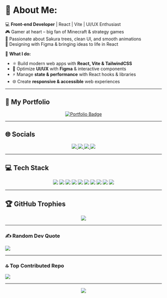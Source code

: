 # 💫 About Me:  
💻 **Front-end Developer** | React | Vite | UI/UX Enthusiast  
🎮 Gamer at heart – big fan of Minecraft & strategy games  
🌸 Passionate about Sakura trees, clean UI, and smooth animations  
🎨 Designing with Figma & bringing ideas to life in React  

🚀 **What I do:**  
- ⚛️ Build modern web apps with **React, Vite & TailwindCSS**  
- 🎨 Optimize **UI/UX** with **Figma** & interactive components  
- ⚡ Manage **state & performance** with React hooks & libraries  
- 🌐 Create **responsive & accessible** web experiences  

---

## 🌟 My Portfolio  
<p align="center">
  <a href="https://portfolio-weld-seven-54.vercel.app/" target="_blank">
    <img src="https://img.shields.io/badge/My_Portfolio-%23000000.svg?style=for-the-badge&logo=firefox&logoColor=#FF7139" alt="Portfolio Badge">
  </a>
</p>

---

## 🌐 Socials  
<p align="center">
  <a href="https://discordapp.com/users/502205554282725386">
    <img src="https://img.shields.io/badge/Discord-%237289DA.svg?style=for-the-badge&logo=discord&logoColor=white">
  </a>
  <a href="https://www.instagram.com/who.is.wuxx/?__pwa=1">
    <img src="https://img.shields.io/badge/Instagram-%23E4405F.svg?style=for-the-badge&logo=Instagram&logoColor=white">
  </a>
  <a href="https://www.linkedin.com/in/devdumpllngs/">
    <img src="https://img.shields.io/badge/LinkedIn-%230077B5.svg?style=for-the-badge&logo=linkedin&logoColor=white">
  </a>
  <a href="https://x.com/DevDumpllngs">
    <img src="https://img.shields.io/badge/X-black.svg?style=for-the-badge&logo=X&logoColor=white">
  </a>
</p>

---

## 💻 Tech Stack  
<p align="center">
  <img src="https://img.shields.io/badge/html5-%23E34F26.svg?style=for-the-badge&logo=html5&logoColor=white">
  <img src="https://img.shields.io/badge/css3-%231572B6.svg?style=for-the-badge&logo=css3&logoColor=white">
  <img src="https://img.shields.io/badge/javascript-%23323330.svg?style=for-the-badge&logo=javascript&logoColor=%23F7DF1E">
  <img src="https://img.shields.io/badge/typescript-%23007ACC.svg?style=for-the-badge&logo=typescript&logoColor=white">
  <img src="https://img.shields.io/badge/react-%2320232a.svg?style=for-the-badge&logo=react&logoColor=%2361DAFB">
  <img src="https://img.shields.io/badge/tailwindcss-%2338B2AC.svg?style=for-the-badge&logo=tailwind-css&logoColor=white">
  <img src="https://img.shields.io/badge/vite-%23646CFF.svg?style=for-the-badge&logo=vite&logoColor=white">
  <img src="https://img.shields.io/badge/git-%23F05033.svg?style=for-the-badge&logo=git&logoColor=white">
  <img src="https://img.shields.io/badge/github-%23121011.svg?style=for-the-badge&logo=github&logoColor=white">
  <img src="https://img.shields.io/badge/figma-%23F24E1E.svg?style=for-the-badge&logo=figma&logoColor=white">
</p>

---

## 🏆 GitHub Trophies  
<p align="center">
  <img src="https://github-profile-trophy.vercel.app/?username=DevDumpllngs&theme=tokyonight&no-frame=true&no-bg=false&margin-w=4">
</p>

---

### ✍️ Random Dev Quote  
![](https://quotes-github-readme.vercel.app/api?type=horizontal&theme=radical)  

---

### 🔝 Top Contributed Repo  
![](https://github-contributor-stats.vercel.app/api?username=DevDumpllngs&limit=5&theme=dark&combine_all_yearly_contributions=true)  

---

<p align="center">
  <img src="https://visitcount.itsvg.in/api?id=DevDumpllngs&icon=0&color=0">
</p>

<!-- Proudly created with GPRM ( https://gprm.itsvg.in ) -->
